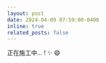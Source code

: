 ```yaml
---
layout: post
date: 2024-04-09 07:59:00-0400
inline: true
related_posts: false
---
```


正在施工中... ! :sparkles: :smile:

